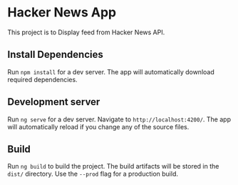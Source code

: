 # Hacker News App

This project is to Display feed from Hacker News API.

## Install Dependencies

Run `npm install` for a dev server. The app will automatically download required dependencies.

## Development server

Run `ng serve` for a dev server. Navigate to `http://localhost:4200/`. The app will automatically reload if you change any of the source files.

## Build

Run `ng build` to build the project. The build artifacts will be stored in the `dist/` directory. Use the `--prod` flag for a production build.

